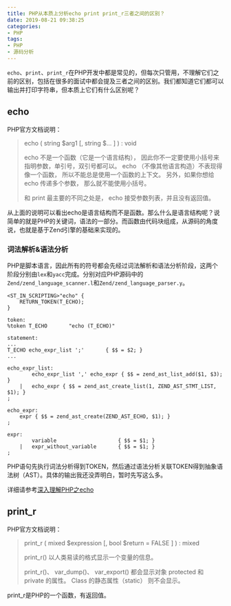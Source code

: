 ```yaml
---
title: PHP从本质上分析echo print print_r三者之间的区别？
date: 2019-08-21 09:38:25
categories:
- PHP
tags:
- PHP
- 源码分析
---
```


`echo`、`print`、`print_r`在PHP开发中都是常见的，但每次只管用，不理解它们之前的区别，包括在很多的面试中都会提及三者之间的区别。我们都知道它们都可以输出并打印字符串，但本质上它们有什么区别呢？

<!-- more -->

## echo

PHP官方文档说明：
> echo ( string $arg1 [, string $... ] ) : void
>
> echo 不是一个函数（它是一个语言结构）， 因此你不一定要使用小括号来指明参数，单引号，双引号都可以。 echo （不像其他语言构造）不表现得像一个函数， 所以不能总是使用一个函数的上下文。 另外，如果你想给echo 传递多个参数， 那么就不能使用小括号。
>
> 和 print 最主要的不同之处是， echo 接受参数列表，并且没有返回值。

从上面的说明可以看出echo是语言结构而不是函数。那么什么是语言结构呢？说简单的就是PHP的关键词，语法的一部分。而函数由代码块组成，从源码的角度说，也就是基于Zend引擎的基础来实现的。

### 词法解析&语法分析

PHP是脚本语言，因此所有的符号都会先经过词法解析和语法分析阶段，这两个阶段分别由`lex`和`yacc`完成。分别对应PHP源码中的`Zend/zend_language_scanner.l`和`Zend/zend_language_parser.y`。

```
<ST_IN_SCRIPTING>"echo" {
	RETURN_TOKEN(T_ECHO);
}
```

```
token:
%token T_ECHO       "echo (T_ECHO)"

statement:
...
T_ECHO echo_expr_list ';'		{ $$ = $2; }
...

echo_expr_list:
		echo_expr_list ',' echo_expr { $$ = zend_ast_list_add($1, $3); }
	|	echo_expr { $$ = zend_ast_create_list(1, ZEND_AST_STMT_LIST, $1); }
;

echo_expr:
	expr { $$ = zend_ast_create(ZEND_AST_ECHO, $1); }
;

expr:
		variable					{ $$ = $1; }
	|	expr_without_variable		{ $$ = $1; }
;
```

PHP语句先执行词法分析得到TOKEN，然后通过语法分析关联TOKEN得到抽象语法树（AST）。具体的输出我还没弄明白，暂时先写这么多。

详细请参考[深入理解PHP之echo](https://juejin.im/post/5b60648e6fb9a04fcd586af1#heading-9)

## print_r

PHP官方文档说明：
> print_r ( mixed $expression [, bool $return = FALSE ] ) : mixed
>
> print_r() 以人类易读的格式显示一个变量的信息。
>
> print_r()、 var_dump()、 var_export() 都会显示对象 protected 和 private 的属性。 Class 的静态属性（static） 则不会显示。

print_r是PHP的一个函数，有返回值。

